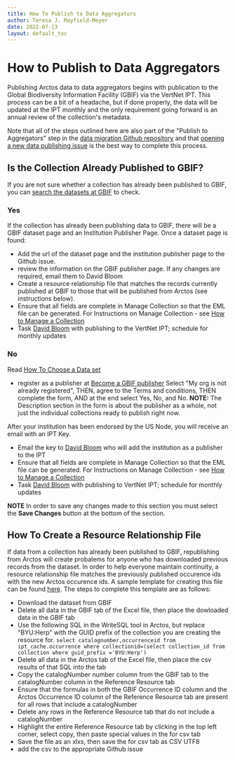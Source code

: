 ```yaml
---
title: How To Publish to Data Aggregators
author: Teresa J. Mayfield-Meyer
date: 2022-07-13
layout: default_toc
---
```


# How to Publish to Data Aggregators

Publishing Arctos data to data aggregators begins with publication to the Global Biodiversity Information Facility (GBIF) via the VertNet IPT. This process can be a bit of a headache, but if done properly, the data will be updated at the IPT monthly and the only requirement going forward is an annual review of the collection's metadata.

Note that all of the steps outlined here are also part of the "Publish to Aggregators" step in the [data migration Github repository](https://github.com/ArctosDB/data-migration/issues) and that [opening a new data publishing issue](https://github.com/ArctosDB/data-migration/issues/new?assignees=&labels=&template=12--publication-to-aggregators.md&title=Acronym+Collection+-+12.+Publish+to+Aggregators) is the best way to complete this process.

## Is the Collection Already Published to GBIF?

If you are not sure whether a collection has already been published to GBIF, you can [search the datasets at GBIF](https://www.gbif.org/dataset/search) to check. 

### Yes

If the collection has already been publishing data to GBIF, there will be a GBIF dataset page and an Institution Publisher Page.  Once a dataset page is found:

- Add the url of the dataset page and the institution publisher page to the Github issue.
- review the information on the GBIF publisher page. If any changes are required, email them to David Bloom
- Create a resource relationship file that matches the records currently published at GBIF to those that will be published from Arctos (see instructions below).
- Ensure that all fields are complete in Manage Collection so that the EML file can be generated. For Instructions on Manage Collection - see [How to Manage a Collection](https://handbook.arctosdb.org/how_to/How-to-Manage-a-Collection-in-Arctos.html)
- Task [David Bloom](https://arctos.database.museum/agent/21314879) with publishing to the VertNet IPT; schedule for monthly updates

### No

Read [How To Choose a Data set](https://discourse.gbif.org/t/how-to-choose-a-dataset-class-on-gbif-gbif-data-blog/1513)

- register as a publisher at [Become a GBIF publisher](https://www.gbif.org/become-a-publisher)
Select "My org is not already registered", THEN, agree to the Terms and conditions, THEN complete the form, AND at the end select Yes, No, and No. **NOTE:** The Description section in the form is about the publisher as a whole, not just the individual collections ready to publish right now. 

After your institution has been endorsed by the US Node, you will receive an email with an IPT Key.
-  Email the key to [David Bloom](https://arctos.database.museum/agent/21314879) who will add the institution as a publisher to the IPT 
- Ensure that all fields are complete in Manage Collection so that the EML file can be generated. For Instructions on Manage Collection - see [How to Manage a Collection](https://handbook.arctosdb.org/how_to/How-to-Manage-a-Collection-in-Arctos.html)
- Task [David Bloom](https://arctos.database.museum/agent/21314879) with publishing to VertNet IPT; schedule for monthly updates

**NOTE** In order to save any changes made to this section you must select the **Save Changes** button at the bottom of the section.

## How To Create a Resource Relationship File

If data from a collection has already been published to GBIF, republishing from Arctos will create probalems for anyone who has downloaded previous records from the dataset. In order to help everyone maintain continuity, a resource relationship file matches the previously published occurence ids with the new Arctos occurence ids. A sample template for creating this file can be found [here](https://github.com/ArctosDB/documentation-wiki/blob/gh-pages/files/resource.reference.BYU.Herp.xlsx). The steps to complete this template are as follows:

 - Download the dataset from GBIF 
 - Delete all data in the GBIF tab of the Excel file, then place the dowloaded data in the GBIF tab 
 - Use the following SQL in the WriteSQL tool in Arctos, but replace "BYU:Herp" with the GUID prefix of the collection you are creating the resource for. 
 ```select catalognumber,occurrenceid from ipt_cache.occurrence where collectionid=(select collection_id from collection where guid_prefix ='BYU:Herp')``` 
 - Delete all data in the Arctos tab of the Excel file, then place the csv results of that SQL into the tab 
 - Copy the catalogNumber number column from the GBIF tab to the catalogNumber column in the Reference Resource tab 
 - Ensure that the formulas in both the GBIF Occurrence ID column and the Arctos Occurrence ID column of the Reference Resource tab are present for all rows that include a catalogNumber 
 - Delete any rows in the Reference Resource tab that do not include a catalogNumber 
 - Highlight the entire Reference Resource tab by clicking in the top left corner, select copy, then paste special values in the for csv tab 
 - Save the file as an xlxs, then save the for csv tab as CSV UTF8 
 - add the csv to the appropriate Github issue 
 